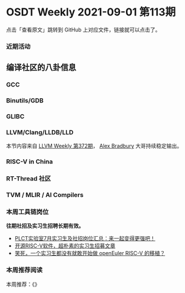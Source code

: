 # OSDT Weekly 2021-09-01 第113期

点击「查看原文」跳转到 GitHub 上对应文件，链接就可以点击了。

### 近期活动

## 编译社区的八卦信息

### GCC

### Binutils/GDB

### GLIBC

### LLVM/Clang/LLDB/LLD

本节内容来自 [LLVM Weekly 第372期](http://llvmweekly.org/issue/372)，
[Alex Bradbury](https://www.linkedin.com/in/alex-bradbury/) 大哥持续稳定输出。

### RISC-V in China

### RT-Thread 社区


### TVM / MLIR / AI Compilers

### 本周工具链岗位

**往期社招及实习生招聘长期有效。**

- [PLCT实验室7月实习生及社招岗位汇总：来一起变得更强吧！](https://mp.weixin.qq.com/s/lL5_L2oh-kNvP8wHMARSAg)
- [开源RISC-V软件，超朴素的实习生招募文章](https://mp.weixin.qq.com/s/ETtlYTHa_41SYrxpSuh_sw)
- [笑死，一个实习生都没有就敢开始做 openEuler RISC-V 的移植？](https://mp.weixin.qq.com/s/x_LUxu1dJTaN6VS7DU6xsg)

### 本周推荐阅读

本周推荐：《》
